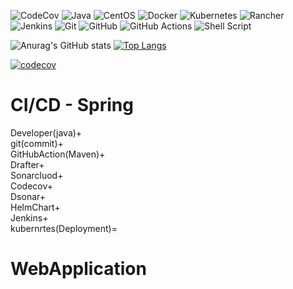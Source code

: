 ![CodeCov](https://img.shields.io/badge/codecov-%23ff0077.svg?style=for-the-badge&logo=codecov&logoColor=white)
![Java](https://img.shields.io/badge/java-%23ED8B00.svg?style=for-the-badge&logo=java&logoColor=white)
![CentOS](https://img.shields.io/badge/cent%20os-002260?style=for-the-badge&logo=centos&logoColor=F0F0F0)
![Docker](https://img.shields.io/badge/docker-%230db7ed.svg?style=for-the-badge&logo=docker&logoColor=white)
![Kubernetes](https://img.shields.io/badge/kubernetes-%23326ce5.svg?style=for-the-badge&logo=kubernetes&logoColor=white)
![Rancher](https://img.shields.io/badge/rancher-%230075A8.svg?style=for-the-badge&logo=rancher&logoColor=white)
![Jenkins](https://img.shields.io/badge/jenkins-%232C5263.svg?style=for-the-badge&logo=jenkins&logoColor=white)
![Git](https://img.shields.io/badge/git-%23F05033.svg?style=for-the-badge&logo=git&logoColor=white)
![GitHub](https://img.shields.io/badge/github-%23121011.svg?style=for-the-badge&logo=github&logoColor=white)
![GitHub Actions](https://img.shields.io/badge/github%20actions-%232671E5.svg?style=for-the-badge&logo=githubactions&logoColor=white)
![Shell Script](https://img.shields.io/badge/shell_script-%23121011.svg?style=for-the-badge&logo=gnu-bash&logoColor=white)


![Anurag's GitHub stats](https://github-readme-stats.vercel.app/api?username=gladkovia&show_icons=true&theme=radical)
[![Top Langs](https://github-readme-stats.vercel.app/api/top-langs/?username=gladkovia&layout=compact)](https://github.com/anuraghazra/github-readme-stats)

[![codecov](https://codecov.io/gh/Gladkovia/CI-CD-Java/branch/main/graph/badge.svg)](https://codecov.io/gh/Gladkovia/CI-CD-Java)

# CI/CD - Spring 
<?xml version="1.0" encoding="windows-1251"?>
<name/>Developer(java)+</name> <br/>
git(commit)+  <br/>
GitHubAction(Maven)+  <br/>
Drafter+  <br/>
Sonarcluod+  <br/>
Codecov+  <br/>
Dsonar+  <br/>
HelmChart+  <br/>
Jenkins+  <br/>
kubernrtes(Deployment)=  <br/>

# WebApplication
